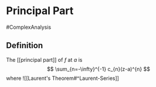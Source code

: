 # Principal Part
#ComplexAnalysis 

## Definition
The [[principal part]] of $f$ at $a$ is
$$
\sum_{n=-\infty}^{-1} c_{n}(z-a)^{n}
$$
where
![[Laurent's Theorem#^Laurent-Series]]